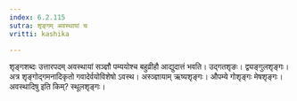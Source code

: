 ```yaml
---
index: 6.2.115
sutra: शृङ्गम् अवस्थायां च
vritti: kashika

---
```

शृङ्गशब्दः उत्तारपदम् अवस्थायां सञ्ज्ञौ पम्ययोश्च बहुव्रीहौ आद्युदात्तं भवति। उद्गतशृङः। द्व्यङ्गुलशृङ्गः। अत्र शृङ्गोद्गमनादिकृतो गवादेर्वयोविशेषो ऽवस्थ। अस्ञ्ज्ञायाम् ऋष्यशृङ्गः। औपम्ये गोशृङ्गः मेषशृङ्गः। अवस्थादिषु इति किम्? स्थूलशृङ्गः।